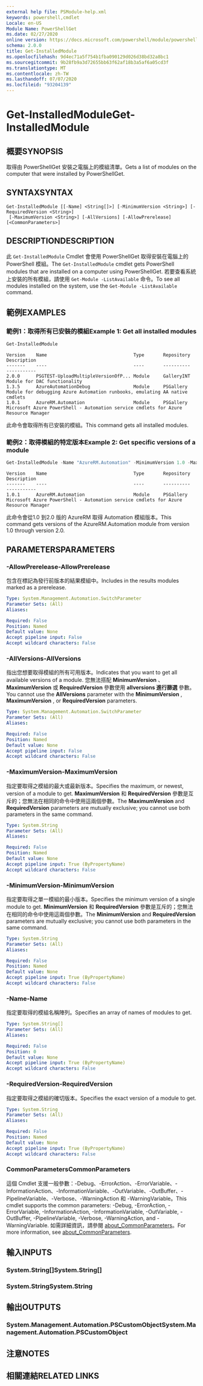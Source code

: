 ```yaml
---
external help file: PSModule-help.xml
keywords: powershell,cmdlet
Locale: en-US
Module Name: PowerShellGet
ms.date: 02/27/2020
online version: https://docs.microsoft.com/powershell/module/powershellget/get-installedmodule?view=powershell-7.1&WT.mc_id=ps-gethelp
schema: 2.0.0
title: Get-InstalledModule
ms.openlocfilehash: 9d4ec71a5f754b1fba090129d026d38bd32a8bc1
ms.sourcegitcommit: 9b28fb9a3d72655bb63f62af18b3a5af6a05cd3f
ms.translationtype: MT
ms.contentlocale: zh-TW
ms.lasthandoff: 07/07/2020
ms.locfileid: "93204139"
---
```

# <span data-ttu-id="999f8-103">Get-InstalledModule</span><span class="sxs-lookup"><span data-stu-id="999f8-103">Get-InstalledModule</span></span>

## <span data-ttu-id="999f8-104">概要</span><span class="sxs-lookup"><span data-stu-id="999f8-104">SYNOPSIS</span></span>
<span data-ttu-id="999f8-105">取得由 PowerShellGet 安裝之電腦上的模組清單。</span><span class="sxs-lookup"><span data-stu-id="999f8-105">Gets a list of modules on the computer that were installed by PowerShellGet.</span></span>

## <span data-ttu-id="999f8-106">SYNTAX</span><span class="sxs-lookup"><span data-stu-id="999f8-106">SYNTAX</span></span>

```
Get-InstalledModule [[-Name] <String[]>] [-MinimumVersion <String>] [-RequiredVersion <String>]
 [-MaximumVersion <String>] [-AllVersions] [-AllowPrerelease] [<CommonParameters>]
```

## <span data-ttu-id="999f8-107">DESCRIPTION</span><span class="sxs-lookup"><span data-stu-id="999f8-107">DESCRIPTION</span></span>

<span data-ttu-id="999f8-108">此 `Get-InstalledModule` Cmdlet 會使用 PowerShellGet 取得安裝在電腦上的 PowerShell 模組。</span><span class="sxs-lookup"><span data-stu-id="999f8-108">The `Get-InstalledModule` cmdlet gets PowerShell modules that are installed on a computer using PowerShellGet.</span></span> <span data-ttu-id="999f8-109">若要查看系統上安裝的所有模組，請使用 `Get-Module -ListAvailable` 命令。</span><span class="sxs-lookup"><span data-stu-id="999f8-109">To see all modules installed on the system, use the `Get-Module -ListAvailable` command.</span></span>

## <span data-ttu-id="999f8-110">範例</span><span class="sxs-lookup"><span data-stu-id="999f8-110">EXAMPLES</span></span>

### <span data-ttu-id="999f8-111">範例1：取得所有已安裝的模組</span><span class="sxs-lookup"><span data-stu-id="999f8-111">Example 1: Get all installed modules</span></span>

```powershell
Get-InstalledModule
```

```Output
Version    Name                                Type       Repository     Description
-------    ----                                ----       ----------     -----------
2.0.0      PSGTEST-UploadMultipleVersionOfP... Module     GalleryINT     Module for DAC functionality
1.3.5      AzureAutomationDebug                Module     PSGallery      Module for debugging Azure Automation runbooks, emulating AA native cmdlets
1.0.1      AzureRM.Automation                  Module     PSGallery      Microsoft Azure PowerShell - Automation service cmdlets for Azure Resource Manager
```

<span data-ttu-id="999f8-112">此命令會取得所有已安裝的模組。</span><span class="sxs-lookup"><span data-stu-id="999f8-112">This command gets all installed modules.</span></span>

### <span data-ttu-id="999f8-113">範例2：取得模組的特定版本</span><span class="sxs-lookup"><span data-stu-id="999f8-113">Example 2: Get specific versions of a module</span></span>

```powershell
Get-InstalledModule -Name "AzureRM.Automation" -MinimumVersion 1.0 -MaximumVersion 2.0
```

```Output
Version    Name                                Type       Repository     Description
-------    ----                                ----       ----------     -----------
1.0.1      AzureRM.Automation                  Module     PSGallery      Microsoft Azure PowerShell - Automation service cmdlets for Azure Resource Manager
```

<span data-ttu-id="999f8-114">此命令會從1.0 到2.0 版的 AzureRM 取得 Automation 模組版本。</span><span class="sxs-lookup"><span data-stu-id="999f8-114">This command gets versions of the AzureRM.Automation module from version 1.0 through version 2.0.</span></span>

## <span data-ttu-id="999f8-115">PARAMETERS</span><span class="sxs-lookup"><span data-stu-id="999f8-115">PARAMETERS</span></span>

### <span data-ttu-id="999f8-116">-AllowPrerelease</span><span class="sxs-lookup"><span data-stu-id="999f8-116">-AllowPrerelease</span></span>

<span data-ttu-id="999f8-117">包含在標記為發行前版本的結果模組中。</span><span class="sxs-lookup"><span data-stu-id="999f8-117">Includes in the results modules marked as a prerelease.</span></span>

```yaml
Type: System.Management.Automation.SwitchParameter
Parameter Sets: (All)
Aliases:

Required: False
Position: Named
Default value: None
Accept pipeline input: False
Accept wildcard characters: False
```

### <span data-ttu-id="999f8-118">-AllVersions</span><span class="sxs-lookup"><span data-stu-id="999f8-118">-AllVersions</span></span>

<span data-ttu-id="999f8-119">指出您想要取得模組的所有可用版本。</span><span class="sxs-lookup"><span data-stu-id="999f8-119">Indicates that you want to get all available versions of a module.</span></span>
<span data-ttu-id="999f8-120">您無法搭配 **MinimumVersion** 、 **MaximumVersion** 或 **RequiredVersion** 參數使用 **allversions 進行篩選** 參數。</span><span class="sxs-lookup"><span data-stu-id="999f8-120">You cannot use the **AllVersions** parameter with the **MinimumVersion** , **MaximumVersion** , or **RequiredVersion** parameters.</span></span>

```yaml
Type: System.Management.Automation.SwitchParameter
Parameter Sets: (All)
Aliases:

Required: False
Position: Named
Default value: None
Accept pipeline input: False
Accept wildcard characters: False
```

### <span data-ttu-id="999f8-121">-MaximumVersion</span><span class="sxs-lookup"><span data-stu-id="999f8-121">-MaximumVersion</span></span>

<span data-ttu-id="999f8-122">指定要取得之模組的最大或最新版本。</span><span class="sxs-lookup"><span data-stu-id="999f8-122">Specifies the maximum, or newest, version of a module to get.</span></span> <span data-ttu-id="999f8-123">**MaximumVersion** 和 **RequiredVersion** 參數是互斥的；您無法在相同的命令中使用這兩個參數。</span><span class="sxs-lookup"><span data-stu-id="999f8-123">The **MaximumVersion** and **RequiredVersion** parameters are mutually exclusive; you cannot use both parameters in the same command.</span></span>

```yaml
Type: System.String
Parameter Sets: (All)
Aliases:

Required: False
Position: Named
Default value: None
Accept pipeline input: True (ByPropertyName)
Accept wildcard characters: False
```

### <span data-ttu-id="999f8-124">-MinimumVersion</span><span class="sxs-lookup"><span data-stu-id="999f8-124">-MinimumVersion</span></span>

<span data-ttu-id="999f8-125">指定要取得之單一模組的最小版本。</span><span class="sxs-lookup"><span data-stu-id="999f8-125">Specifies the minimum version of a single module to get.</span></span> <span data-ttu-id="999f8-126">**MinimumVersion** 和 **RequiredVersion** 參數是互斥的；您無法在相同的命令中使用這兩個參數。</span><span class="sxs-lookup"><span data-stu-id="999f8-126">The **MinimumVersion** and **RequiredVersion** parameters are mutually exclusive; you cannot use both parameters in the same command.</span></span>

```yaml
Type: System.String
Parameter Sets: (All)
Aliases:

Required: False
Position: Named
Default value: None
Accept pipeline input: True (ByPropertyName)
Accept wildcard characters: False
```

### <span data-ttu-id="999f8-127">-Name</span><span class="sxs-lookup"><span data-stu-id="999f8-127">-Name</span></span>

<span data-ttu-id="999f8-128">指定要取得的模組名稱陣列。</span><span class="sxs-lookup"><span data-stu-id="999f8-128">Specifies an array of names of modules to get.</span></span>

```yaml
Type: System.String[]
Parameter Sets: (All)
Aliases:

Required: False
Position: 0
Default value: None
Accept pipeline input: True (ByPropertyName)
Accept wildcard characters: False
```

### <span data-ttu-id="999f8-129">-RequiredVersion</span><span class="sxs-lookup"><span data-stu-id="999f8-129">-RequiredVersion</span></span>

<span data-ttu-id="999f8-130">指定要取得之模組的確切版本。</span><span class="sxs-lookup"><span data-stu-id="999f8-130">Specifies the exact version of a module to get.</span></span>

```yaml
Type: System.String
Parameter Sets: (All)
Aliases:

Required: False
Position: Named
Default value: None
Accept pipeline input: True (ByPropertyName)
Accept wildcard characters: False
```

### <span data-ttu-id="999f8-131">CommonParameters</span><span class="sxs-lookup"><span data-stu-id="999f8-131">CommonParameters</span></span>

<span data-ttu-id="999f8-132">這個 Cmdlet 支援一般參數：-Debug、-ErrorAction、-ErrorVariable、-InformationAction、-InformationVariable、-OutVariable、-OutBuffer、-PipelineVariable、-Verbose、-WarningAction 和 -WarningVariable。</span><span class="sxs-lookup"><span data-stu-id="999f8-132">This cmdlet supports the common parameters: -Debug, -ErrorAction, -ErrorVariable, -InformationAction, -InformationVariable, -OutVariable, -OutBuffer, -PipelineVariable, -Verbose, -WarningAction, and -WarningVariable.</span></span> <span data-ttu-id="999f8-133">如需詳細資訊，請參閱 [about_CommonParameters](../Microsoft.PowerShell.Core/About/about_CommonParameters.md)。</span><span class="sxs-lookup"><span data-stu-id="999f8-133">For more information, see [about_CommonParameters](../Microsoft.PowerShell.Core/About/about_CommonParameters.md).</span></span>

## <span data-ttu-id="999f8-134">輸入</span><span class="sxs-lookup"><span data-stu-id="999f8-134">INPUTS</span></span>

### <span data-ttu-id="999f8-135">System.String[]</span><span class="sxs-lookup"><span data-stu-id="999f8-135">System.String[]</span></span>

### <span data-ttu-id="999f8-136">System.String</span><span class="sxs-lookup"><span data-stu-id="999f8-136">System.String</span></span>

## <span data-ttu-id="999f8-137">輸出</span><span class="sxs-lookup"><span data-stu-id="999f8-137">OUTPUTS</span></span>

### <span data-ttu-id="999f8-138">System.Management.Automation.PSCustomObject</span><span class="sxs-lookup"><span data-stu-id="999f8-138">System.Management.Automation.PSCustomObject</span></span>

## <span data-ttu-id="999f8-139">注意</span><span class="sxs-lookup"><span data-stu-id="999f8-139">NOTES</span></span>

## <span data-ttu-id="999f8-140">相關連結</span><span class="sxs-lookup"><span data-stu-id="999f8-140">RELATED LINKS</span></span>

